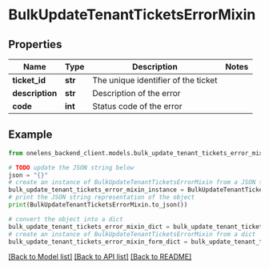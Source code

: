 # BulkUpdateTenantTicketsErrorMixin


## Properties

Name | Type | Description | Notes
------------ | ------------- | ------------- | -------------
**ticket_id** | **str** | The unique identifier of the ticket | 
**description** | **str** | Description of the error | 
**code** | **int** | Status code of the error | 

## Example

```python
from onelens_backend_client.models.bulk_update_tenant_tickets_error_mixin import BulkUpdateTenantTicketsErrorMixin

# TODO update the JSON string below
json = "{}"
# create an instance of BulkUpdateTenantTicketsErrorMixin from a JSON string
bulk_update_tenant_tickets_error_mixin_instance = BulkUpdateTenantTicketsErrorMixin.from_json(json)
# print the JSON string representation of the object
print(BulkUpdateTenantTicketsErrorMixin.to_json())

# convert the object into a dict
bulk_update_tenant_tickets_error_mixin_dict = bulk_update_tenant_tickets_error_mixin_instance.to_dict()
# create an instance of BulkUpdateTenantTicketsErrorMixin from a dict
bulk_update_tenant_tickets_error_mixin_form_dict = bulk_update_tenant_tickets_error_mixin.from_dict(bulk_update_tenant_tickets_error_mixin_dict)
```
[[Back to Model list]](../README.md#documentation-for-models) [[Back to API list]](../README.md#documentation-for-api-endpoints) [[Back to README]](../README.md)


